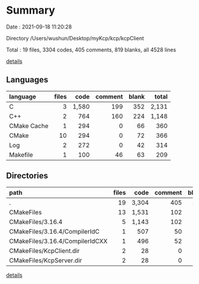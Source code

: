# Summary

Date : 2021-09-18 11:20:28

Directory /Users/wushun/Desktop/myKcp/kcp/kcpClient

Total : 19 files,  3304 codes, 405 comments, 819 blanks, all 4528 lines

[details](details.md)

## Languages
| language | files | code | comment | blank | total |
| :--- | ---: | ---: | ---: | ---: | ---: |
| C | 3 | 1,580 | 199 | 352 | 2,131 |
| C++ | 2 | 764 | 160 | 224 | 1,148 |
| CMake Cache | 1 | 294 | 0 | 66 | 360 |
| CMake | 10 | 294 | 0 | 72 | 366 |
| Log | 2 | 272 | 0 | 42 | 314 |
| Makefile | 1 | 100 | 46 | 63 | 209 |

## Directories
| path | files | code | comment | blank | total |
| :--- | ---: | ---: | ---: | ---: | ---: |
| . | 19 | 3,304 | 405 | 819 | 4,528 |
| CMakeFiles | 13 | 1,531 | 102 | 335 | 1,968 |
| CMakeFiles/3.16.4 | 5 | 1,143 | 102 | 270 | 1,515 |
| CMakeFiles/3.16.4/CompilerIdC | 1 | 507 | 50 | 115 | 672 |
| CMakeFiles/3.16.4/CompilerIdCXX | 1 | 496 | 52 | 113 | 661 |
| CMakeFiles/KcpClient.dir | 2 | 28 | 0 | 6 | 34 |
| CMakeFiles/KcpServer.dir | 2 | 28 | 0 | 6 | 34 |

[details](details.md)